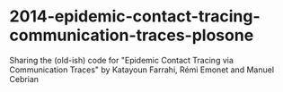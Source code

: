 # 2014-epidemic-contact-tracing-communication-traces-plosone
Sharing the (old-ish) code for "Epidemic Contact Tracing via Communication Traces" by Katayoun Farrahi, Rémi Emonet and Manuel Cebrian
